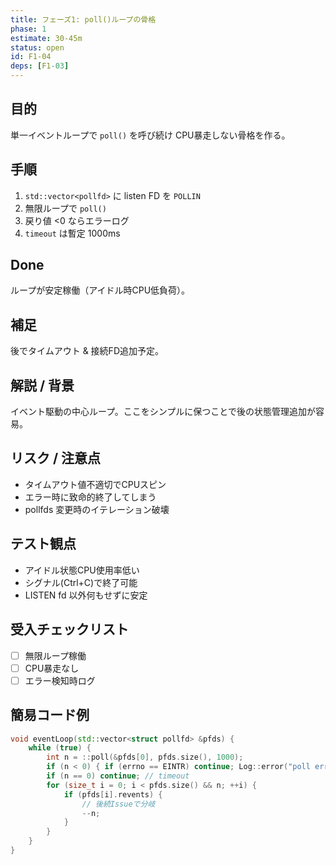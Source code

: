 ```yaml
---
title: フェーズ1: poll()ループの骨格
phase: 1
estimate: 30-45m
status: open
id: F1-04
deps: [F1-03]
---
```


## 目的
単一イベントループで `poll()` を呼び続け CPU暴走しない骨格を作る。

## 手順
1. `std::vector<pollfd>` に listen FD を `POLLIN`
2. 無限ループで `poll()`
3. 戻り値 <0 ならエラーログ
4. `timeout` は暫定 1000ms

## Done
ループが安定稼働（アイドル時CPU低負荷）。

## 補足
後でタイムアウト & 接続FD追加予定。

## 解説 / 背景
イベント駆動の中心ループ。ここをシンプルに保つことで後の状態管理追加が容易。

## リスク / 注意点
- タイムアウト値不適切でCPUスピン
- エラー時に致命的終了してしまう
- pollfds 変更時のイテレーション破壊

## テスト観点
- アイドル状態CPU使用率低い
- シグナル(Ctrl+C)で終了可能
- LISTEN fd 以外何もせずに安定

## 受入チェックリスト
- [ ] 無限ループ稼働
- [ ] CPU暴走なし
- [ ] エラー検知時ログ

## 簡易コード例
```cpp
void eventLoop(std::vector<struct pollfd> &pfds) {
	while (true) {
		int n = ::poll(&pfds[0], pfds.size(), 1000);
		if (n < 0) { if (errno == EINTR) continue; Log::error("poll error"); break; }
		if (n == 0) continue; // timeout
		for (size_t i = 0; i < pfds.size() && n; ++i) {
			if (pfds[i].revents) {
				// 後続Issueで分岐
				--n;
			}
		}
	}
}
```


